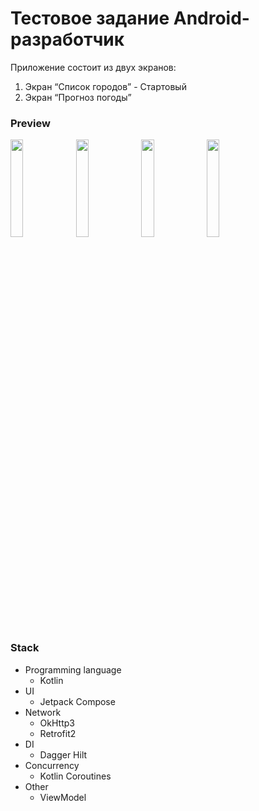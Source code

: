 # Тестовое задание Android-разработчик
Приложение состоит из двух экранов:
1. Экран “Список городов” - Стартовый
2. Экран “Прогноз погоды”

### Preview
<p align="left">
<img src="https://github.com/BeekeeperASh/CitiesWeatherForecast/assets/114821578/72c36afc-2175-4679-8753-cd84ddd49147" width="20%"/>
<img src="https://github.com/BeekeeperASh/CitiesWeatherForecast/assets/114821578/bfe2ab73-8968-47ca-aed8-8326f9080d54" width="20%"/>
<img src="https://github.com/BeekeeperASh/CitiesWeatherForecast/assets/114821578/5fc78c4f-7b7e-46fd-a92c-7da91de79006" width="20%"/>
<img src="https://github.com/BeekeeperASh/CitiesWeatherForecast/assets/114821578/894bb2ba-0040-498b-8980-ab4412b0cae5" width="20%"/>
</p>

### Stack
* Programming language
    * Kotlin
* UI
    * Jetpack Compose
* Network
    * OkHttp3
    * Retrofit2 
* DI
    * Dagger Hilt
* Concurrency
    * Kotlin Coroutines
* Other
    * ViewModel


